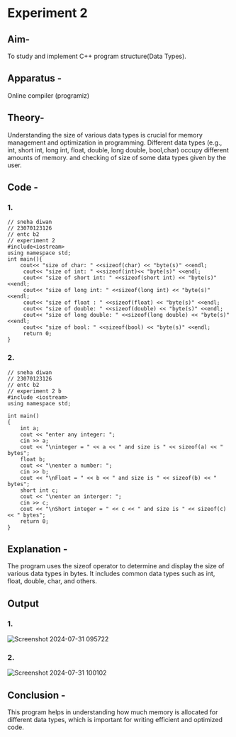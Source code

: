 # Experiment 2
## Aim-
To study and implement C++ program structure(Data Types).
## Apparatus -
Online compiler (programiz)

## Theory-
Understanding the size of various data types is crucial for memory management and optimization in programming. 
Different data types (e.g., int, short int, long int, float, double, long double, bool,char) occupy different amounts of memory.
and checking of size of some data types given by the user.
## Code - 
### 1.
```
// sneha diwan
// 23070123126
// entc b2 
// experiment 2 
#include<iostream>
using namespace std;
int main(){
    cout<< "size of char: " <<sizeof(char) << "byte(s)" <<endl;
     cout<< "size of int: " <<sizeof(int)<< "byte(s)" <<endl;
     cout<< "size of short int: " <<sizeof(short int) << "byte(s)" <<endl;
     cout<< "size of long int: " <<sizeof(long int) << "byte(s)" <<endl;
     cout<< "size of float : " <<sizeof(float) << "byte(s)" <<endl;
     cout<< "size of double: " <<sizeof(double) << "byte(s)" <<endl;
     cout<< "size of long double: " <<sizeof(long double) << "byte(s)" <<endl;
     cout<< "size of bool: " <<sizeof(bool) << "byte(s)" <<endl;
     return 0;
}

```
### 2.
```
// sneha diwan
// 23070123126
// entc b2 
// experiment 2 b
#include <iostream>
using namespace std;

int main()
{
    int a;
    cout << "enter any integer: ";
    cin >> a;
    cout << "\ninteger = " << a << " and size is " << sizeof(a) << " bytes";
    float b;
    cout << "\nenter a number: ";
    cin >> b;
    cout << "\nFloat = " << b << " and size is " << sizeof(b) << " bytes";
    short int c;
    cout << "\nenter an interger: ";
    cin >> c;
    cout << "\nShort integer = " << c << " and size is " << sizeof(c) << " bytes";
    return 0;
}
```

## Explanation - 
The program uses the sizeof operator to determine and display the size of various data types in bytes. It includes common data types such as int, float, double, char, and others.

## Output

### 1. 
![Screenshot 2024-07-31 095722](https://github.com/user-attachments/assets/58db7b5d-4d33-4fb8-a314-7dcd8484a8a4)

### 2.
![Screenshot 2024-07-31 100102](https://github.com/user-attachments/assets/0c6b4fd9-477d-4e34-96fd-a3c695db4421)

## Conclusion - 
This program helps in understanding how much memory is allocated for different data types, which is important for writing efficient and optimized code.

